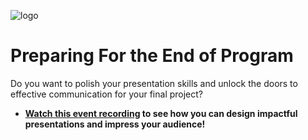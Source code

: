 ![logo](https://user-images.githubusercontent.com/44912347/208436593-84911d74-0938-43bc-ad9d-838a58f0b689.jpg)

# Preparing For the End of Program

Do you want to polish your presentation skills and unlock the doors to effective communication for your final project? 
- **[Watch this event recording](https://vimeo.com/742756197/20c97de20f) to see how you can design impactful presentations and impress your audience!**
